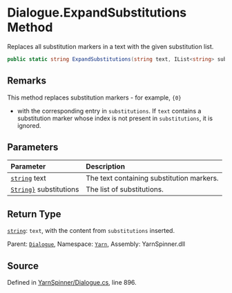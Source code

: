 # Dialogue.ExpandSubstitutions Method

Replaces all substitution markers in a text with the given
substitution list.


```csharp
public static string ExpandSubstitutions(string text, IList<string> substitutions)
```
## Remarks

This method replaces substitution markers - for example, `{0}`
- with the corresponding entry in <code data-dev-comment-type="paramref" class="paramref">substitutions</code>. If <code data-dev-comment-type="paramref" class="paramref">text</code> contains a
substitution marker whose index is not present in <code data-dev-comment-type="paramref" class="paramref">substitutions</code>, it is ignored.


## Parameters
|Parameter|Description|
|:---|:---|
|[`string`](https://docs.microsoft.com/dotnet/api/System.String) text|The text containing substitution markers.|
|[`String}`](https://docs.microsoft.com/dotnet/api/System.Collections.Generic.IList{System.String}) substitutions|The list of substitutions.|
## Return Type
[`string`](https://docs.microsoft.com/dotnet/api/System.String): <code data-dev-comment-type="paramref" class="paramref">text</code>, with the content from
<code data-dev-comment-type="paramref" class="paramref">substitutions</code> inserted.



<div class="class-metadata">

Parent: [`Dialogue`](/api/csharp/yarn/dialogue.md), Namespace: [`Yarn`](/api/csharp/yarn/README.md), Assembly: YarnSpinner.dll
</div>

## Source
Defined in [YarnSpinner/Dialogue.cs](https://github.com/YarnSpinnerTool/YarnSpinner//blob/develop/YarnSpinner/Dialogue.cs#L896), line 896.
